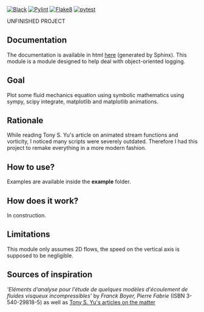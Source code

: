 [![Black](https://img.shields.io/badge/code%20style-black-000000.svg)](https://github.com/psf/black)
[![Pylint](https://img.shields.io/badge/code%20quality-pylint-blue)](https://github.com/PyCQA/pylint)
[![Flake8](https://img.shields.io/badge/code%20quality-flake8-blueviolet)](https://github.com/PyCQA/flake8)
[![pytest](https://img.shields.io/badge/pytest-passing-brightgreen)](.)

UNFINISHED PROJECT

## Documentation

The documentation is available in html [here](https://alexandredela.github.io) (generated by Sphinx).
This module is a module designed to help deal with object-oriented logging.

## Goal
Plot some fluid mechanics equation using symbolic mathematics using sympy,
scipy integrate, matplotlib and matplotlib animations.

## Rationale

While reading Tony S. Yu's article on animated stream functions and vorticity, 
I noticed many scripts were severely outdated.
Therefore I had this project to remake everything 
in a more modern fashion.


How to use?
-----------

Examples are available inside the **example** folder.

How does it work?
-----------------

In construction.

Limitations
-----------

This module only assumes 2D flows, the speed on the vertical axis 
is supposed to be negligible.

## Sources of inspiration
      

*'Eléments d'analyse pour l'étude de quelques 
modèles d'écoulement de fluides visqueux incompressibles'* by *Franck Boyer, Pierre Fabrie* (ISBN 3-540-29818-5) 
as well as [Tony S. Yu's articles on the matter](https://tonysyu.github.io)